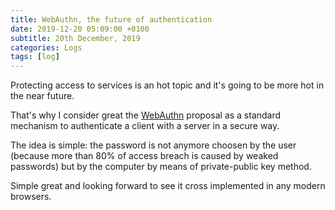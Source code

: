 ```yaml
---
title: WebAuthn, the future of authentication
date: 2019-12-20 05:09:00 +0100
subtitle: 20th December, 2019
categories: Logs
tags: [log]
---
```


Protecting access to services is an hot topic and it's going to be more hot in the near future.

That's why I consider great the [WebAuthn](https://webauthn.guide/) proposal as a standard mechanism to authenticate a client with a server in a secure way.

The idea is simple: the password is not anymore choosen by the user (because more than 80% of access breach is caused by weaked passwords) but by the computer by means of private-public key method.

Simple great and looking forward to see it cross implemented in any modern browsers.